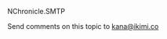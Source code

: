 NChronicle.SMTP



Send comments on this topic to [kana@ikimi.co](mailto:kana%40ikimi.co?Subject=NChronicle.SMTP)

